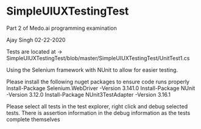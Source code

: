 # SimpleUIUXTestingTest
Part 2 of Medo.ai programming examination 

Ajay Singh
02-22-2020

Tests are located at -> SimpleUIUXTestingTest/blob/master/SimpleUIUXTestingTest/UnitTest1.cs

Using the Selenium framework with NUnit to allow for easier testing.

Please install the following nuget packages to ensure code runs properly
  Install-Package Selenium.WebDriver -Version 3.141.0
  Install-Package NUnit -Version 3.12.0
  Install-Package NUnit3TestAdapter -Version 3.16.1
  
Please select all tests in the test explorer, right click and debug selected tests. There is assertion information in the debug information
as the tests complete themselves

